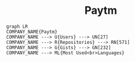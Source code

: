 <h1 align="center">Paytm</h1>

```mermaid
graph LR
COMPANY_NAME{Paytm}
COMPANY_NAME ---> U{Users} ---> UN[27]
COMPANY_NAME ---> R{Repositories} ---> RN[571]
COMPANY_NAME ---> G{Gists} ---> GN[232]
COMPANY_NAME ---> ML{Most Used<br>Languages}
```
